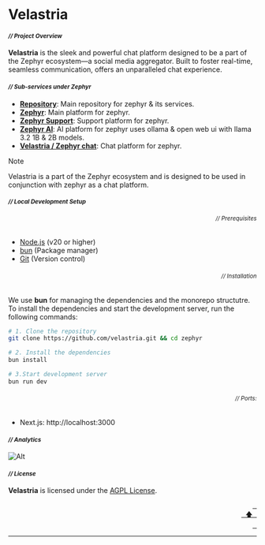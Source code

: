 # Velastria

#### _<div align="left"><sub>// Project Overview</sub></div>_

<p align="left">
<strong>Velastria</strong> is the sleek and powerful chat platform designed to be a part of the Zephyr ecosystem—a social media aggregator. Built to foster real-time, seamless communication, offers an unparalleled chat experience.
</p>

#### _<div align="left"><sub>// Sub-services under Zephyr</sub></div>_

- **[Repository](https://share.zephyyrr.in/s/repo)**: Main repository for zephyr & its services. 
- **[Zephyr](https://development.zephyyrr.in)**: Main platform for zephyr.
- **[Zephyr Support](https://development.zephyyrr.in/support)**: Support platform for zephyr.
- **[Zephyr AI](https://devai.zephyyrr.in)**: AI platform for zephyr uses ollama & open web ui with llama 3.2 1B & 2B models. 
- **[Velastria / Zephyr chat](https://dev-chat.zephyyrr.in)**: Chat platform for zephyr.

> [!NOTE]
> Velastria is a part of the Zephyr ecosystem and is designed to be used in conjunction with zephyr as a chat platform.


#### _<div align="left"><sub>// Local Development Setup</sub></div>_

###### _<div align="right"><sub>// Prerequisites</sub></div>_

- [Node.js](https://nodejs.org/) (v20 or higher)
- [bun](https://pnpm.io/installation) (Package manager)
- [Git](https://git-scm.com/) (Version control)

###### _<div align="right"><sub>// Installation</sub></div>_

<p align="left">
We use <strong>bun</strong> for managing the dependencies and the monorepo structutre. To install the dependencies and start the development server, run the following commands:
</p>

```bash
# 1. Clone the repository
git clone https://github.com/velastria.git && cd zephyr

# 2. Install the dependencies
bun install

# 3.Start development server
bun run dev
```

###### _<div align="right"><sub>// Ports:</sub></div>_

- Next.js: http://localhost:3000

#### _<div align="left"><sub>// Analytics</sub></div>_
![Alt](https://repobeats.axiom.co/api/embed/d9e8e5cd0a8d0e8ca56ed2c645a0846ee5a74638.svg "Repobeats analytics image")

#### _<div align="left"><sub>// License</sub></div>_

<p align="left">
<strong>Velastria</strong> is licensed under the <a href="https://github.com/parazeeknova/velastria/blob/main/LICENSE">AGPL License</a>.
</p>

<div align="right">
  <a href="#-project-overview"><kbd> <br> 🡅 <br> </kbd></a>
</div>

---
